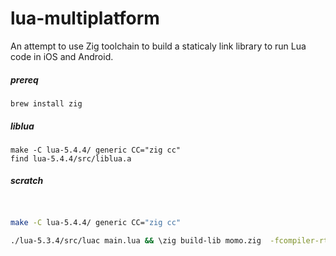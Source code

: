 # lua-multiplatform

An attempt to use Zig toolchain to build a staticaly link library to run Lua code in iOS and Android.

##### prereq
```
brew install zig
```

##### liblua

```
make -C lua-5.4.4/ generic CC="zig cc"
find lua-5.4.4/src/liblua.a
```

##### scratch
```bash


make -C lua-5.4.4/ generic CC="zig cc"

./lua-5.3.4/src/luac main.lua && \zig build-lib momo.zig  -fcompiler-rt -femit-h -freference-trace -Dtarget=aarch64-ios-simulator -freference-trace -Llua-5.3.4/src -Ilua-5.3.4/src -static --name momo -llua-5.3.4/src/ -fcompiler-rt


```